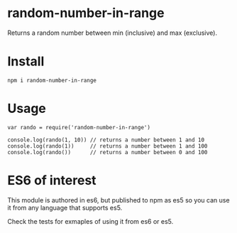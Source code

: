 # random-number-in-range

Returns a random number between min (inclusive) and max (exclusive).

# Install

    npm i random-number-in-range

# Usage

    var rando = require('random-number-in-range')
    
    console.log(rando(1, 10)) // returns a number between 1 and 10
    console.log(rando(1))     // returns a number between 1 and 100
    console.log(rando())      // returns a number between 0 and 100

# ES6 of interest

This module is authored in es6, but published to npm as es5 so you can use it from any language that supports es5.

Check the tests for exmaples of using it from es6 or es5.

